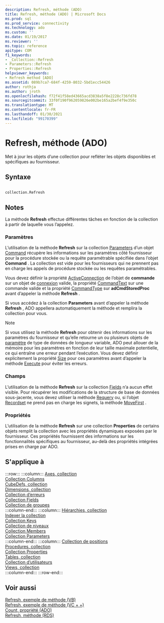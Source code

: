 ```yaml
---
description: Refresh, méthode (ADO)
title: Refresh, méthode (ADO) | Microsoft Docs
ms.prod: sql
ms.prod_service: connectivity
ms.technology: ado
ms.custom: ''
ms.date: 01/19/2017
ms.reviewer: ''
ms.topic: reference
apitype: COM
f1_keywords:
- _Collection::Refresh
- Parameters::Refresh
- Properties::Refresh
helpviewer_keywords:
- Refresh method [ADO]
ms.assetid: 089b7ca7-684f-4259-8032-5bd1ecc54426
author: rothja
ms.author: jroth
ms.openlocfilehash: f72f41f58ed43665acd3838a5f8e2228c736fd78
ms.sourcegitcommit: 33f0f190f962059826e002be165a2bef4f9e350c
ms.translationtype: MT
ms.contentlocale: fr-FR
ms.lasthandoff: 01/30/2021
ms.locfileid: "99170399"
---
```

# <a name="refresh-method-ado"></a>Refresh, méthode (ADO)
Met à jour les objets d’une collection pour refléter les objets disponibles et spécifiques au fournisseur.  
  
## <a name="syntax"></a>Syntaxe  
  
```  
  
collection.Refresh  
```  
  
## <a name="remarks"></a>Notes  
 La méthode **Refresh** effectue différentes tâches en fonction de la collection à partir de laquelle vous l’appelez.  
  
### <a name="parameters"></a>Paramètres  
 L’utilisation de la méthode **Refresh** sur la collection [Parameters](./parameters-collection-ado.md) d’un objet [Command](./command-object-ado.md) récupère les informations sur les paramètres côté fournisseur pour la procédure stockée ou la requête paramétrable spécifiée dans l’objet **Command** . La collection est vide pour les fournisseurs qui ne prennent pas en charge les appels de procédure stockée ou les requêtes paramétrables.  
  
 Vous devez définir la propriété [ActiveConnection](./activeconnection-property-ado.md) de l’objet de **commande** sur un objet de [connexion](./connection-object-ado.md) valide, la propriété [CommandText](./commandtext-property-ado.md) sur une commande valide et la propriété [CommandType](./commandtype-property-ado.md) sur **adCmdStoredProc** avant d’appeler la méthode **Refresh** .  
  
 Si vous accédez à la collection **Parameters** avant d’appeler la méthode **Refresh** , ADO appellera automatiquement la méthode et remplira la collection pour vous.  
  
> [!NOTE]
>  Si vous utilisez la méthode **Refresh** pour obtenir des informations sur les paramètres du fournisseur et qu’elle retourne un ou plusieurs objets de [paramètre](./parameter-object.md) de type de données de longueur variable, ADO peut allouer de la mémoire pour les paramètres en fonction de leur taille maximale potentielle, ce qui entraîne une erreur pendant l’exécution. Vous devez définir explicitement la propriété [Size](./size-property-ado-parameter.md) pour ces paramètres avant d’appeler la méthode [Execute](./execute-method-ado-command.md) pour éviter les erreurs.  
  
### <a name="fields"></a>Champs  
 L’utilisation de la méthode **Refresh** sur la collection [Fields](./fields-collection-ado.md) n’a aucun effet visible. Pour récupérer les modifications de la structure de base de données sous-jacente, vous devez utiliser la méthode [Requery](./requery-method.md) ou, si l’objet [Recordset](./recordset-object-ado.md) ne prend pas en charge les signets, la méthode [MoveFirst](./movefirst-movelast-movenext-and-moveprevious-methods-ado.md) .  
  
### <a name="properties"></a>Propriétés  
 L’utilisation de la méthode **Refresh** sur une collection **Properties** de certains objets remplit la collection avec les propriétés dynamiques exposées par le fournisseur. Ces propriétés fournissent des informations sur les fonctionnalités spécifiques au fournisseur, au-delà des propriétés intégrées prises en charge par ADO.  
  
## <a name="applies-to"></a>S'applique à  

:::row:::
    :::column:::
        [Axes, collection](../ado-md-api/axes-collection-ado-md.md)  
        [Collection Columns](../adox-api/columns-collection-adox.md)  
        [CubeDefs, collection](../ado-md-api/cubedefs-collection-ado-md.md)  
        [Dimensions, collection](../ado-md-api/dimensions-collection-ado-md.md)  
        [Collection d’erreurs](./errors-collection-ado.md)  
        [Collection Fields](./fields-collection-ado.md)  
        [Collection de groupes](../adox-api/groups-collection-adox.md)  
    :::column-end:::
    :::column:::
        [Hiérarchies, collection](../ado-md-api/hierarchies-collection-ado-md.md)  
        [Indexer la collection](../adox-api/indexes-collection-adox.md)  
        [Collection Keys](../adox-api/keys-collection-adox.md)  
        [Collection de niveaux](../ado-md-api/levels-collection-ado-md.md)  
        [Collection Members](../ado-md-api/members-collection-ado-md.md)  
        [Collection Parameters](./parameters-collection-ado.md)  
    :::column-end:::
    :::column:::
        [Collection de positions](../ado-md-api/positions-collection-ado-md.md)  
        [Procedures, collection](../adox-api/procedures-collection-adox.md)  
        [Collection Properties](./properties-collection-ado.md)  
        [Tables, collection](../adox-api/tables-collection-adox.md)  
        [Collection d’utilisateurs](../adox-api/users-collection-adox.md)  
        [Views, collection](../adox-api/views-collection-adox.md)  
    :::column-end:::
:::row-end:::

## <a name="see-also"></a>Voir aussi  
 [Refresh, exemple de méthode (VB)](./refresh-method-example-vb.md)   
 [Refresh, exemple de méthode (VC + +)](./refresh-method-example-vc.md)   
 [Count, propriété (ADO)](./count-property-ado.md)   
 [Refresh, méthode (RDS)](../rds-api/refresh-method-rds.md)